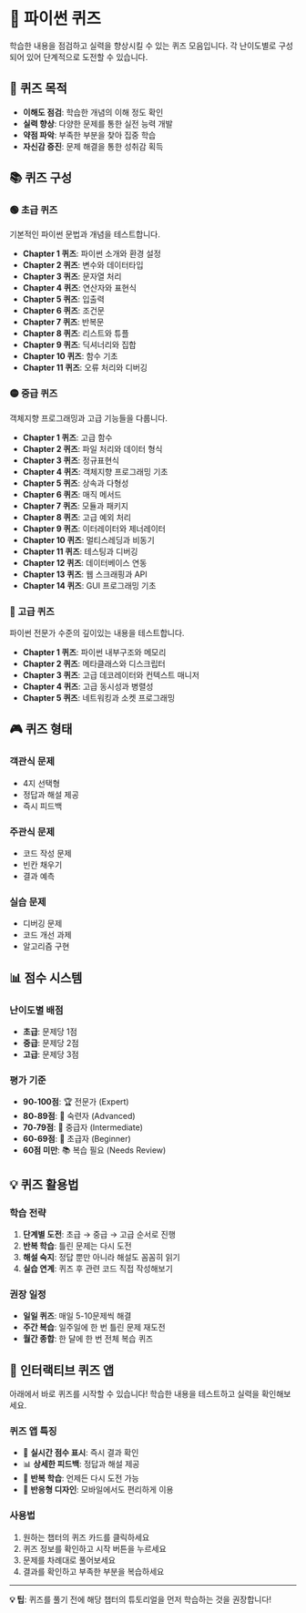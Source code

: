 # 🧪 파이썬 퀴즈

학습한 내용을 점검하고 실력을 향상시킬 수 있는 퀴즈 모음입니다. 각 난이도별로 구성되어 있어 단계적으로 도전할 수 있습니다.

## 🎯 퀴즈 목적

- **이해도 점검**: 학습한 개념의 이해 정도 확인
- **실력 향상**: 다양한 문제를 통한 실전 능력 개발
- **약점 파악**: 부족한 부분을 찾아 집중 학습
- **자신감 증진**: 문제 해결을 통한 성취감 획득

## 📚 퀴즈 구성

### 🟢 초급 퀴즈
기본적인 파이썬 문법과 개념을 테스트합니다.

- **Chapter 1 퀴즈**: 파이썬 소개와 환경 설정
- **Chapter 2 퀴즈**: 변수와 데이터타입
- **Chapter 3 퀴즈**: 문자열 처리
- **Chapter 4 퀴즈**: 연산자와 표현식
- **Chapter 5 퀴즈**: 입출력
- **Chapter 6 퀴즈**: 조건문
- **Chapter 7 퀴즈**: 반복문
- **Chapter 8 퀴즈**: 리스트와 튜플
- **Chapter 9 퀴즈**: 딕셔너리와 집합
- **Chapter 10 퀴즈**: 함수 기초
- **Chapter 11 퀴즈**: 오류 처리와 디버깅

### 🟡 중급 퀴즈
객체지향 프로그래밍과 고급 기능들을 다룹니다.

- **Chapter 1 퀴즈**: 고급 함수
- **Chapter 2 퀴즈**: 파일 처리와 데이터 형식
- **Chapter 3 퀴즈**: 정규표현식
- **Chapter 4 퀴즈**: 객체지향 프로그래밍 기초
- **Chapter 5 퀴즈**: 상속과 다형성
- **Chapter 6 퀴즈**: 매직 메서드
- **Chapter 7 퀴즈**: 모듈과 패키지
- **Chapter 8 퀴즈**: 고급 예외 처리
- **Chapter 9 퀴즈**: 이터레이터와 제너레이터
- **Chapter 10 퀴즈**: 멀티스레딩과 비동기
- **Chapter 11 퀴즈**: 테스팅과 디버깅
- **Chapter 12 퀴즈**: 데이터베이스 연동
- **Chapter 13 퀴즈**: 웹 스크래핑과 API
- **Chapter 14 퀴즈**: GUI 프로그래밍 기초

### 🔴 고급 퀴즈
파이썬 전문가 수준의 깊이있는 내용을 테스트합니다.

- **Chapter 1 퀴즈**: 파이썬 내부구조와 메모리
- **Chapter 2 퀴즈**: 메타클래스와 디스크립터
- **Chapter 3 퀴즈**: 고급 데코레이터와 컨텍스트 매니저
- **Chapter 4 퀴즈**: 고급 동시성과 병렬성
- **Chapter 5 퀴즈**: 네트워킹과 소켓 프로그래밍

## 🎮 퀴즈 형태

### 객관식 문제
- 4지 선택형
- 정답과 해설 제공
- 즉시 피드백

### 주관식 문제
- 코드 작성 문제
- 빈칸 채우기
- 결과 예측

### 실습 문제
- 디버깅 문제
- 코드 개선 과제
- 알고리즘 구현

## 📊 점수 시스템

### 난이도별 배점
- **초급**: 문제당 1점
- **중급**: 문제당 2점
- **고급**: 문제당 3점

### 평가 기준
- **90-100점**: 🏆 전문가 (Expert)
- **80-89점**: 🥇 숙련자 (Advanced)
- **70-79점**: 🥈 중급자 (Intermediate)
- **60-69점**: 🥉 초급자 (Beginner)
- **60점 미만**: 📚 복습 필요 (Needs Review)

## 💡 퀴즈 활용법

### 학습 전략
1. **단계별 도전**: 초급 → 중급 → 고급 순서로 진행
2. **반복 학습**: 틀린 문제는 다시 도전
3. **해설 숙지**: 정답 뿐만 아니라 해설도 꼼꼼히 읽기
4. **실습 연계**: 퀴즈 후 관련 코드 직접 작성해보기

### 권장 일정
- **일일 퀴즈**: 매일 5-10문제씩 해결
- **주간 복습**: 일주일에 한 번 틀린 문제 재도전
- **월간 종합**: 한 달에 한 번 전체 복습 퀴즈

## 🚀 인터랙티브 퀴즈 앱

아래에서 바로 퀴즈를 시작할 수 있습니다! 학습한 내용을 테스트하고 실력을 확인해보세요.

<div id="quiz-app"></div>

### 퀴즈 앱 특징
- 🎯 **실시간 점수 표시**: 즉시 결과 확인
- 📊 **상세한 피드백**: 정답과 해설 제공
- 🔄 **반복 학습**: 언제든 다시 도전 가능
- 📱 **반응형 디자인**: 모바일에서도 편리하게 이용

### 사용법
1. 원하는 챕터의 퀴즈 카드를 클릭하세요
2. 퀴즈 정보를 확인하고 시작 버튼을 누르세요
3. 문제를 차례대로 풀어보세요
4. 결과를 확인하고 부족한 부분을 복습하세요

---

**💡 팁**: 퀴즈를 풀기 전에 해당 챕터의 튜토리얼을 먼저 학습하는 것을 권장합니다! 